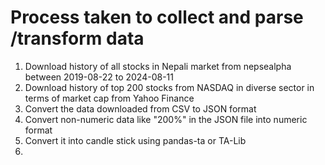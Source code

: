 # Process taken to collect and parse /transform data

1. Download history of all stocks in Nepali market from nepsealpha between 2019-08-22 to 2024-08-11
2. Download history of top 200 stocks from NASDAQ in diverse sector in terms of market cap from Yahoo Finance
3. Convert the data downloaded from  CSV to JSON format
4. Convert non-numeric data like "200%" in the JSON file into numeric format
5. Convert it into candle stick using pandas-ta or TA-Lib
6. 